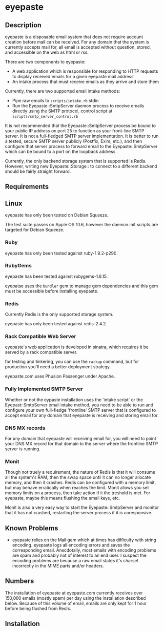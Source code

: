 # eyepaste

## Description

eyepaste is a disposable email system that does not require account creation before mail can be received. For any domain that the system is currently accepts mail for, all email is accepted without question, stored, and accessible on the web as html or rss.

There are two components to eyepaste:

* A web application which is responsible for responding to HTTP requests to display received emails for a given eyepaste mail address
* An intake process that must receive emails as they arrive and store them

Currently, there are two supported email intake methods:

* Pipe raw emails to `scripts/intake.rb` stdin
* Run the Eyepaste::SmtpServer daemon process to receive emails directly using the SMTP protocol, control script at `scripts/smtp_server_control.rb`

It is not recommended that the Eyepaste::SmtpServer process be bound to your public IP address on port 25 to function as your front-line SMTP server. It is not a full-fledged SMTP server implementation. It is better to run a tested, secure SMTP server publicly (Postfix, Exim, etc.), and then configure that server process to forward email to the Eyepaste::SmtpServer which can be bound to a port on the loopback address.

Currently, the only backend storage system that is supported is Redis. However, writing new Eyepaste::Storage::<Class> to connect to a different backend should be fairly straight forward.

## Requirements

## Linux

eyepaste has only been tested on Debian Squeeze.

The test suite passes on Apple OS 10.6, however the daemon init scripts are targeted for Debian Squeeze.

### Ruby

eyepaste has only been tested against ruby-1.9.2-p290.

### RubyGems

eyepaste has been tested against rubygems-1.8.15.

eyepatse uses the `bundler` gem to manage gem dependencies and this gem must be accessible before installing eyepaste.

### Redis

Currently Redis is the only supported storage system.

eyepaste has only been tested against redis-2.4.2.

### Rack Compatible Web Server

eyepaste's web application is developed in sinatra, which requires it be served by a rack compatible server.

for testing and tinkering, you can use the `rackup` command, but for production you'll need a better deployment strategy.

eyepaste.com uses Phusion Passenger under Apache.

### Fully Implemented SMTP Server

Whether or not the eypaste installation uses the 'intake script' or the Eyepast::SmtpServer email intake method, you need to be able to run and configure your own full-fledge 'frontline' SMTP server that is configured to accept email for any domain that eyepaste is receiving and storing email for.

### DNS MX records

For any domain that eyepaste will receiving email for, you will need to point your DNS MX record for that domain to the server where the frontline SMTP server is running.

### Monit

Though not truely a requirement, the nature of Redis is that it will consume all the system's RAM, then the swap space until it can no longer allocate memory, and then it crashes. Redis can be configured with a memory limit, but may behave erratically when reaches the limit. Monit allows you set memory limits on a process, then take action if it the treshold is met. For eyepaste, maybe this means flushing the email keys, etc.

Monit is also a very easy way to start the Eyepaste::SmtpServer and monitor that it has not crashed, restarting the server process if it is unresponsive.

## Known Problems

* eyepaste relies on the Mail gem which at times has difficulty with string encoding. eyepaste logs all encoding errors and saves the corresponding email. Anecdotally, most emails with encoding problems are spam and probably not of interest to an end user.  I suspect the encoding problems are because a raw email states it's charset incorrectly in the MIME parts and/or headers.

## Numbers

The installation of eyepaste at eyepaste.com currently receives over 150,000 emails (mostly spam) per day using the installation described below. Because of this volume of email, emails are only kept for 1 hour before being flushed from Redis.

## Installation
